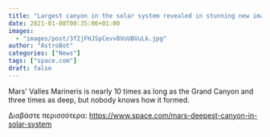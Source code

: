 ```yaml
---
title: "Largest canyon in the solar system revealed in stunning new images"
date: 2021-01-08T00:35:06+01:00
images:
  - "images/post/3f2jFHJSpCevv8VoUBVuLk.jpg"
author: "AstroBot"
categories: ["News"]
tags: ["space.com"]
draft: false
---
```


Mars' Valles Marineris is nearly 10 times as long as the Grand Canyon and three times as deep, but nobody knows how it formed. 

Διαβάστε περισσότερα: https://www.space.com/mars-deepest-canyon-in-solar-system
